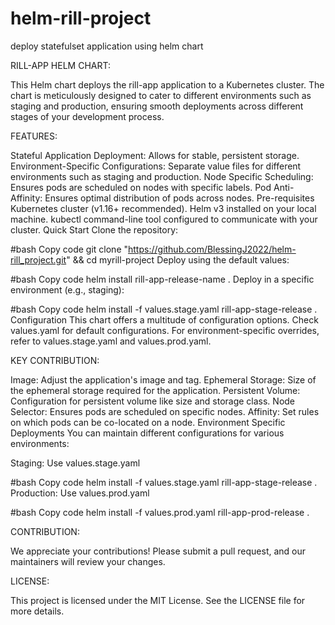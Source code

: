 # helm-rill-project
deploy statefulset application using helm chart


RILL-APP HELM CHART:

This Helm chart deploys the rill-app application to a Kubernetes cluster. The chart is meticulously designed to cater to different environments such as staging and production, ensuring smooth deployments across different stages of your development process.

FEATURES:

Stateful Application Deployment: Allows for stable, persistent storage.
Environment-Specific Configurations: Separate value files for different environments such as staging and production.
Node Specific Scheduling: Ensures pods are scheduled on nodes with specific labels.
Pod Anti-Affinity: Ensures optimal distribution of pods across nodes.
Pre-requisites
Kubernetes cluster (v1.16+ recommended).
Helm v3 installed on your local machine.
kubectl command-line tool configured to communicate with your cluster.
Quick Start
Clone the repository:

#bash
Copy code
git clone "https://github.com/BlessingJ2022/helm-rill_project.git" && cd myrill-project
Deploy using the default values:

#bash
Copy code
helm install rill-app-release-name .
Deploy in a specific environment (e.g., staging):

#bash
Copy code
helm install -f values.stage.yaml rill-app-stage-release .
Configuration
This chart offers a multitude of configuration options. Check values.yaml for default configurations. For environment-specific overrides, refer to values.stage.yaml and values.prod.yaml.

KEY CONTRIBUTION:

Image: Adjust the application's image and tag.
Ephemeral Storage: Size of the ephemeral storage required for the application.
Persistent Volume: Configuration for persistent volume like size and storage class.
Node Selector: Ensures pods are scheduled on specific nodes.
Affinity: Set rules on which pods can be co-located on a node.
Environment Specific Deployments
You can maintain different configurations for various environments:

Staging: Use values.stage.yaml

#bash
Copy code
helm install -f values.stage.yaml rill-app-stage-release .
Production: Use values.prod.yaml

#bash
Copy code
helm install -f values.prod.yaml rill-app-prod-release .

CONTRIBUTION:

We appreciate your contributions! Please submit a pull request, and our maintainers will review your changes.

LICENSE:

This project is licensed under the MIT License. See the LICENSE file for more details.
